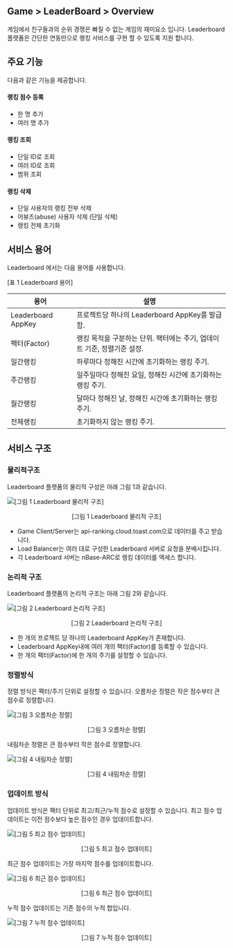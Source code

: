 ## Game > LeaderBoard > Overview

게임에서 친구들과의 순위 경쟁은 빠질 수 없는 게임의 재미요소 입니다.
Leaderboard 플랫폼은 간단한 연동만으로 랭킹 서비스를 구현 할 수 있도록 지원 합니다.

## 주요 기능

다음과 같은 기능을 제공합니다.

#### 랭킹 점수 등록

- 한 명 추가
- 여러 명 추가

#### 랭킹 조회

- 단일 ID로 조회
- 여러 ID로 조회
- 범위 조회

#### 랭킹 삭제

- 단일 사용자의 랭킹 전부 삭제
- 어뷰즈(abuse) 사용자 삭제 (단일 삭제)
- 랭킹 전체 초기화

## 서비스 용어

Leaderboard 에서는 다음 용어를 사용합니다.

[표 1 Leaderboard 용어]

|용어|	설명|
|---|---|
|Leaderboard AppKey|	프로젝트당 하나의 Leaderboard AppKey를 발급함.|
|팩터(Factor)|	랭킹 목적을 구분하는 단위. 팩터에는 주기, 업데이트 기준, 정렬기준 설정.|
|일간랭킹|	하루마다 정해진 시간에 초기화하는 랭킹 주기.|
|주간랭킹|	일주일마다 정해진 요일, 정해진 시간에 초기화하는 랭킹 주기.|
|월간랭킹|	달마다 정해진 날, 정해진 시간에 초기화하는 랭킹 주기.|
|전체랭킹|	초기화하지 않는 랭킹 주기.|

## 서비스 구조

### 물리적구조

Leaderboard 플랫폼의 물리적 구성은 아래 그림 1과 같습니다.

![[그림 1 Leaderboard 물리적 구조]](http://static.toastoven.net/toastcloud/static/common/img/cms_img/ranking/rank_1.jpg)
<center>[그림 1 Leaderboard 물리적 구조]</center>

- Game Client/Server는 api-ranking.cloud.toast.com으로 데이터를 주고 받습니다.
- Load Balancer는 여러 대로 구성한 Leaderboard 서버로 요청을 분배시킵니다.
- 각 Leaderboard 서버는 nBase-ARC로 랭킹 데이터를 액세스 합니다.

### 논리적 구조

Leaderboard 플랫폼의 논리적 구조는 아래 그림 2와 같습니다.

![[그림 2 Leaderboard 논리적 구조]](http://static.toastoven.net/toastcloud/static/common/img/cms_img/ranking/rank_2.jpg)
<center>[그림 2 Leaderboard 논리적 구조]</center>

- 한 개의 프로젝트 당 하나의 Leaderboard AppKey가 존재합니다.
- Leaderboard AppKey내에 여러 개의 팩터(Factor)를 등록할 수 있습니다.
- 한 개의 팩터(Factor)에 한 개의 주기를 설정할 수 있습니다.

### 정렬방식

정렬 방식은 팩터/주기 단위로 설정할 수 있습니다. 오름차순 정렬은 작은 점수부터 큰 점수로 정렬합니다.

![[그림 3 오름차순 정렬]](http://static.toastoven.net/toastcloud/static/common/img/cms_img/ranking/rank_3.jpg)
<center>[그림 3 오름차순 정렬]</center>

내림차순 정렬은 큰 점수부터 작은 점수로 정렬합니다.

![[그림 4 내림차순 정렬]](http://static.toastoven.net/toastcloud/static/common/img/cms_img/ranking/rank_4.jpg)
<center>[그림 4 내림차순 정렬]</center>

### 업데이트 방식

업데이트 방식은 팩터 단위로 최고/최근/누적 점수로 설정할 수 있습니다. 최고 점수 업데이트는 이전 점수보다 높은 점수인 경우 업데이트합니다.

![[그림 5 최고 점수 업데이트]](http://static.toastoven.net/toastcloud/static/common/img/cms_img/ranking/rank_5.jpg)
<center>[그림 5 최고 점수 업데이트]</center>

최근 점수 업데이트는 가장 마지막 점수를 업데이트합니다.

![[그림 6 최근 점수 업데이트]](http://static.toastoven.net/toastcloud/static/common/img/cms_img/ranking/rank_6.jpg)
<center>[그림 6 최근 점수 업데이트]</center>

누적 점수 업데이트는 기존 점수의 누적 합입니다.

![[그림 7 누적 점수 업데이트]](http://static.toastoven.net/toastcloud/static/common/img/cms_img/ranking/rank_7.jpg)
<center>[그림 7 누적 점수 업데이트]</center>
